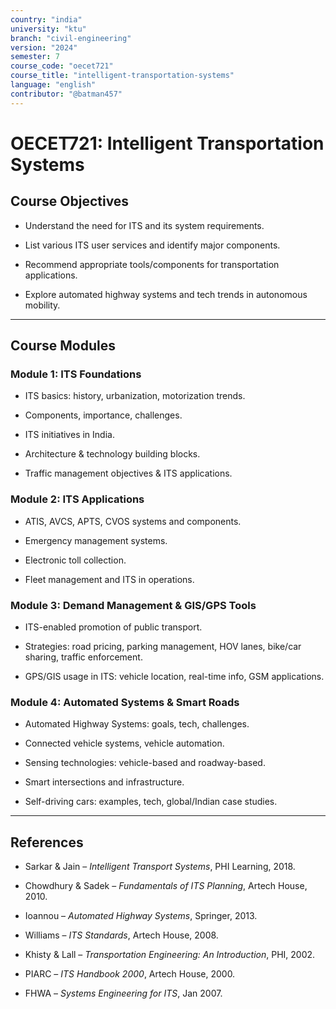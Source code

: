 ```yaml
---
country: "india"
university: "ktu"
branch: "civil-engineering"
version: "2024"
semester: 7
course_code: "oecet721"
course_title: "intelligent-transportation-systems"
language: "english"
contributor: "@batman457"
---
```


# OECET721: Intelligent Transportation Systems

## Course Objectives

- Understand the need for ITS and its system requirements.

- List various ITS user services and identify major components.

- Recommend appropriate tools/components for transportation applications.

- Explore automated highway systems and tech trends in autonomous mobility.

---

## Course Modules

### Module 1: ITS Foundations

- ITS basics: history, urbanization, motorization trends.

- Components, importance, challenges.

- ITS initiatives in India.

- Architecture & technology building blocks.

- Traffic management objectives & ITS applications.

### Module 2: ITS Applications

- ATIS, AVCS, APTS, CVOS systems and components.

- Emergency management systems.

- Electronic toll collection.

- Fleet management and ITS in operations.

### Module 3: Demand Management & GIS/GPS Tools

- ITS-enabled promotion of public transport.

- Strategies: road pricing, parking management, HOV lanes, bike/car sharing, traffic enforcement.

- GPS/GIS usage in ITS: vehicle location, real-time info, GSM applications.

### Module 4: Automated Systems & Smart Roads

- Automated Highway Systems: goals, tech, challenges.

- Connected vehicle systems, vehicle automation.

- Sensing technologies: vehicle-based and roadway-based.

- Smart intersections and infrastructure.

- Self-driving cars: examples, tech, global/Indian case studies.

---

## References

- Sarkar & Jain – *Intelligent Transport Systems*, PHI Learning, 2018.

- Chowdhury & Sadek – *Fundamentals of ITS Planning*, Artech House, 2010.

- Ioannou – *Automated Highway Systems*, Springer, 2013.

- Williams – *ITS Standards*, Artech House, 2008.

- Khisty & Lall – *Transportation Engineering: An Introduction*, PHI, 2002.

- PIARC – *ITS Handbook 2000*, Artech House, 2000.

- FHWA – *Systems Engineering for ITS*, Jan 2007.

